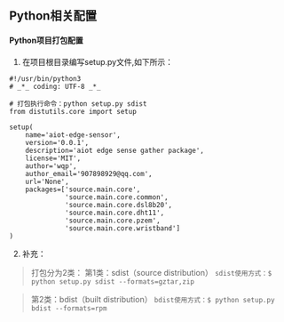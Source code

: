 ## Python相关配置

#### Python项目打包配置
1. 在项目根目录编写setup.py文件,如下所示：
```
#!/usr/bin/python3
# _*_ coding: UTF-8 _*_

# 打包执行命令：python setup.py sdist
from distutils.core import setup

setup(
    name='aiot-edge-sensor',
    version='0.0.1',
    description='aiot edge sense gather package',
    license='MIT',
    author='wqp',
    author_email='907898929@qq.com',
    url='None',
    packages=['source.main.core',
              'source.main.core.common',
              'source.main.core.dsl8b20',
              'source.main.core.dht11',
              'source.main.core.pzem',
              'source.main.core.wristband']
)
```
2. 补充：
  > 打包分为2类：
  > 第1类：sdist（source distribution）
   `sdist使用方式：$ python setup.py sdist --formats=gztar,zip`
  
  > 第2类：bdist（built distribution）
   `bdist使用方式：$ python setup.py bdist --formats=rpm`
